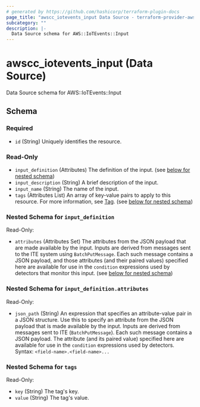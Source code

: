 ```yaml
---
# generated by https://github.com/hashicorp/terraform-plugin-docs
page_title: "awscc_iotevents_input Data Source - terraform-provider-awscc"
subcategory: ""
description: |-
  Data Source schema for AWS::IoTEvents::Input
---
```


# awscc_iotevents_input (Data Source)

Data Source schema for AWS::IoTEvents::Input



<!-- schema generated by tfplugindocs -->
## Schema

### Required

- `id` (String) Uniquely identifies the resource.

### Read-Only

- `input_definition` (Attributes) The definition of the input. (see [below for nested schema](#nestedatt--input_definition))
- `input_description` (String) A brief description of the input.
- `input_name` (String) The name of the input.
- `tags` (Attributes List) An array of key-value pairs to apply to this resource.
 For more information, see [Tag](https://docs.aws.amazon.com/AWSCloudFormation/latest/UserGuide/aws-properties-resource-tags.html). (see [below for nested schema](#nestedatt--tags))

<a id="nestedatt--input_definition"></a>
### Nested Schema for `input_definition`

Read-Only:

- `attributes` (Attributes Set) The attributes from the JSON payload that are made available by the input. Inputs are derived from messages sent to the ITE system using ``BatchPutMessage``. Each such message contains a JSON payload, and those attributes (and their paired values) specified here are available for use in the ``condition`` expressions used by detectors that monitor this input. (see [below for nested schema](#nestedatt--input_definition--attributes))

<a id="nestedatt--input_definition--attributes"></a>
### Nested Schema for `input_definition.attributes`

Read-Only:

- `json_path` (String) An expression that specifies an attribute-value pair in a JSON structure. Use this to specify an attribute from the JSON payload that is made available by the input. Inputs are derived from messages sent to ITE (``BatchPutMessage``). Each such message contains a JSON payload. The attribute (and its paired value) specified here are available for use in the ``condition`` expressions used by detectors. 
 Syntax: ``<field-name>.<field-name>...``



<a id="nestedatt--tags"></a>
### Nested Schema for `tags`

Read-Only:

- `key` (String) The tag's key.
- `value` (String) The tag's value.

